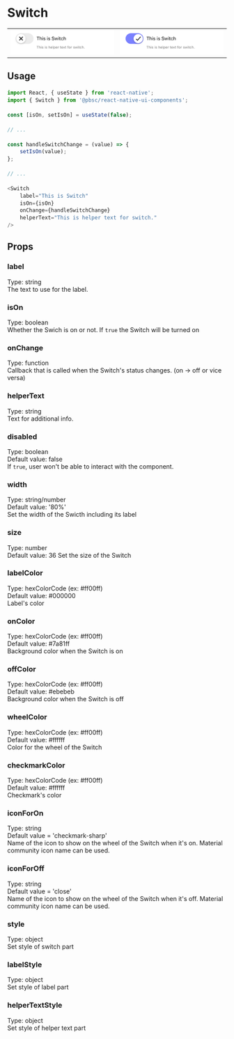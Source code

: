 # Switch
<table >
   <tr>
      <td><img src="switch_off.png" alt="Switch off" /></td>
      <td><img src="switch_on.png" alt="Switch on" /></td>
  </tr>
</table>

## Usage

```js
import React, { useState } from 'react-native';
import { Switch } from '@pbsc/react-native-ui-components';

const [isOn, setIsOn] = useState(false);

// ...

const handleSwitchChange = (value) => {
    setIsOn(value);
};

// ...

<Switch
    label="This is Switch"
    isOn={isOn}
    onChange={handleSwitchChange}
    helperText="This is helper text for switch."
/>
```

## Props
### label
Type: string <br/>
The text to use for the label.

### isOn
Type: boolean <br/>
Whether the Swich is on or not. If `true` the Switch will be turned on

### onChange
Type: function <br/>
Callback that is called when the Switch's status changes. (on -> off or vice versa)

### helperText
Type: string <br/>
Text for additional info.

### disabled
Type: boolean <br/>
Default value: false <br/>
If `true`, user won't be able to interact with the component.

### width
Type: string/number <br/>
Default value: '80%' <br/>
Set the width of the Swicth including its label

### size
Type: number <br/>
Default value: 36
Set the size of the Switch

### labelColor
Type: hexColorCode (ex: #ff00ff) <br/>
Default value: #000000 <br/>
Label's color

### onColor
Type: hexColorCode (ex: #ff00ff) <br/>
Default value: #7a81ff <br/>
Background color when the Switch is on

### offColor
Type: hexColorCode (ex: #ff00ff) <br/>
Default value: #ebebeb <br/>
Background color when the Switch is off

### wheelColor
Type: hexColorCode (ex: #ff00ff) <br/>
Default value: #ffffff <br/>
Color for the wheel of the Switch

### checkmarkColor
Type: hexColorCode (ex: #ff00ff) <br/>
Default value: #ffffff <br/>
Checkmark's color

### iconForOn
Type: string <br/>
Default value = 'checkmark-sharp'<br/>
Name of the icon to show on the wheel of the Switch when it's on.  Material community icon name can be used.

### iconForOff
Type: string <br/>
Default value = 'close'<br/>
Name of the icon to show on the wheel of the Switch when it's off.  Material community icon name can be used.

### style
Type: object <br/>
Set style of switch part

### labelStyle
Type: object <br/>
Set style of label part

### helperTextStyle
Type: object <br/>
Set style of helper text part
